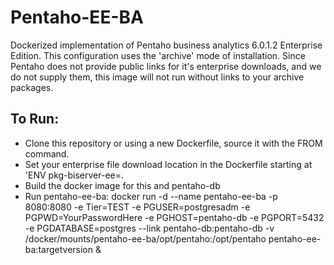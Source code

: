 <h1>Pentaho-EE-BA</H2>
Dockerized implementation of Pentaho business analytics 6.0.1.2 Enterprise Edition.  This configuration uses the 'archive' mode of installation. Since Pentaho does not provide public links for it's enterprise downloads, and we do not supply them, this image will not run without links to your archive packages.

<H2>To Run:</H2>
<ul>
  <li>Clone this repository or using a new Dockerfile, source it with the FROM command.</li>
  <li>Set your enterprise file download location in the Dockerfile starting at 'ENV pkg-biserver-ee=.</li>
  <li>Build the docker image for this and pentaho-db</li>
  <li>Run pentaho-ee-ba: docker run -d --name pentaho-ee-ba -p 8080:8080 -e Tier=TEST -e PGUSER=postgresadm -e PGPWD=YourPasswordHere -e PGHOST=pentaho-db -e PGPORT=5432 -e PGDATABASE=postgres --link pentaho-db:pentaho-db -v /docker/mounts/pentaho-ee-ba/opt/pentaho:/opt/pentaho pentaho-ee-ba:targetversion &</li>
</ul>